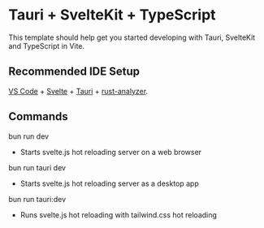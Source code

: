# Tauri + SvelteKit + TypeScript

This template should help get you started developing with Tauri, SvelteKit and TypeScript in Vite.

## Recommended IDE Setup

[VS Code](https://code.visualstudio.com/) + [Svelte](https://marketplace.visualstudio.com/items?itemName=svelte.svelte-vscode) + [Tauri](https://marketplace.visualstudio.com/items?itemName=tauri-apps.tauri-vscode) + [rust-analyzer](https://marketplace.visualstudio.com/items?itemName=rust-lang.rust-analyzer).




## Commands
bun run dev
- Starts svelte.js hot reloading server on a web browser

bun run tauri dev
- Starts svelte.js hot reloading server as a desktop app

bun run tauri:dev
- Runs svelte.js hot reloading with tailwind.css hot reloading